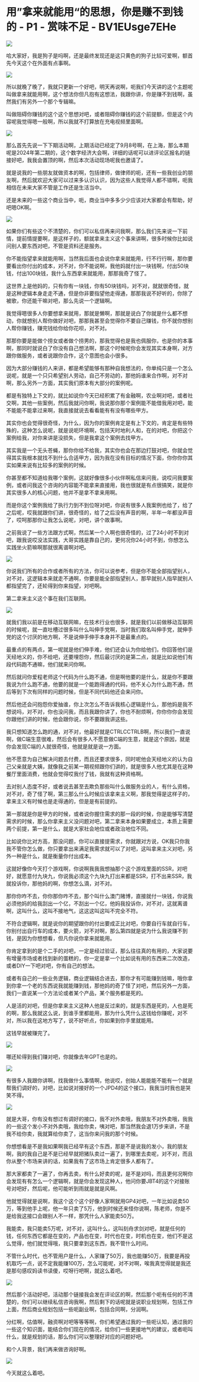 # 用”拿来就能用“的思想，你是赚不到钱的 - P1 - 赏味不足 - BV1EUsge7EHe

![](img/405b5ebc58807ea4455033b96649dbb5_0.png)

哈大家好，我是狗子是吗啊，还是最终发现还是这只黄色的狗子比较可爱啊，额首先今天这个在外面有点事啊。

![](img/405b5ebc58807ea4455033b96649dbb5_2.png)

所以就晚了晚了，我就只更新一个好吧，明天再说啊，呃我们今天讲的这个主题呢叫做拿来就能用啊，这个想法你但凡抱有这想法，我跟你讲，你是赚不到钱啊，虽然我们有另外一个那个专辑嘛。

叫做阻碍你赚钱的这个这个思想对吧，或者阻碍你赚钱的这个前提额，但是这个内容呢我觉得嗯一般啊，所以我就不打算放在充电视频里面啊。



![](img/405b5ebc58807ea4455033b96649dbb5_4.png)

那么首先先说一下下期活动啊，上期活动已经定了9月8号啊，在上海，那么本期呢是2024年第二期的，这个数字经济大会啊，详细的话呢可以进评论区报名的链接好吧，我我会置顶的啊，然后本次活动现场呢我也邀请了。

就是说我的一些朋友就做资本的啊，包括律师，做律师的呃，还有一些我创业的朋友啊，然后就欢迎大家可以过来多认识认识，因为这些人我觉得人都不错啊，呃我相信在未来大家不管是工作还是生活当中。

还是未来的一些这个商业当中，呃，商业当中多多少少应该对大家都会有帮助，好吧嗯OK啊。

![](img/405b5ebc58807ea4455033b96649dbb5_6.png)

如果你们有些这个不清楚的，你们可以私信再来问我啊，那么我们先来说一下前情，提前情提要啊，是这样子的，额就拿来主义这个事来讲啊，很多时候你比如说问别人要东西对吧，不管是资料还是服务。

你不能指望拿来就能用啊，当然我后面也会说你拿来就能用，行不行行啊，那你要要看出你付出的成本，对不对，你不能说啊，我他妈就付出一块钱啊，付出50块钱，付出100块钱，我什么东西拿来就能用，那那我奇了怪了。

这世界上是他妈的，只有你有一块钱，你有50块钱吗，对不对，就就很奇怪，就是这种逻辑本身走走不通，但是你非要指望他走得通，那那我说不好听的，你除了被歌，你还能干嘛对吧，那么先说一个逻辑啊。

我觉得嗯很多人你要想拿来就用，那就是懒啊，那就是说白了你就是什么都不想动，你就想别人帮你做好对吧，那那我甚至会觉得你不要自己赚钱，你不就你想别人帮你赚钱，赚完钱给你给你花呗，对不对。

那那你要是能做个捞女或者做个捞男的，那我觉得也是我也佩服你，也是你的本事啊，那同时就说白了你没有自己想法啊，那这个时候呢你会发现其实本身啊，对方跟你做服务，或者说跟你合作，这个意图也会小很多。

因为大部分赚钱的人来讲，都是希望能够有那种自我想法的，你单纯只是一个怎么说呢，就是一个只只希望别人劳动，自己不劳动的，那他妈谁来合作啊，对不对啊，那么另外一方面，其实我们原本有大部分的案例呢。

都是有独特上下文的，就比如说你今天已经积累了有金融啊，农业啊对吧，或者社交啊，其他一些案例，然后我就问你啊，我说那你那个案例能不能借我用对吧，能不能能不能拿过来啊，我直接就说去看看能有有没有哪些甲方。

其实你也会觉得很奇怪，为什么，因为你的案例肯定是有上下文的，肯定是有些特殊的，这种怎么说呢，就是说呃环境啊，包括天时地利人和，在的对吧，你把这个案例给我，对你来讲是没损失，但是我拿这个案例去找甲方。

其实我是一个无头苍蝇，那你你给不给我，其实你也会在那边打鼓对吧，你就会觉得其实我根本就找不到什么合适甲方，因为我在没有目标的情况下面，你你你你其实如果来说有比较多的案例的时候。

你甚至都不知道给我哪个案例，这就好像很多小伙伴啊私信来问我，说哎问我要案例，或者问我这个咨询的内容能不能拿来直接用，我也很就是有点很搞笑，就是你其实很多人的核心问题，他并不是拿不拿来用啊。

而是你这个案例我给了执行力到不到位呀对吧，你说有很多人我案例也给了，给了之后呢，哎我就跟你们讲，很奇怪的，给了之后没有声音的啊，半年一年都没声音了，哎呵那那你让我怎么说呢，对吧，讲个故事啊。

之前我说了一些方法跟方式啊，然后某一个人啊也很奇怪的，过了24小时不到对吧，跟我说哎没法实践，大哥实践是靠自己的，更何况你24小时不到，你想怎么实践坐火箭嘛啊那就很离谱啊对吧。



![](img/405b5ebc58807ea4455033b96649dbb5_8.png)

你说我们所有的合作或者所有的方法，你可以说参考，但是你不能全部指望别人，对不对，这逻辑本来就走不通啊，你要是能全部指望别人，那早就别人指早就别人都指望完了，还轮得到你来指望，对吧啊。

第二拿来主义这个事在我们互联网。

![](img/405b5ebc58807ea4455033b96649dbb5_10.png)

就我们我以前是在移动互联网嘛，在技术行业也很多，就是我们以前做移动互联网的时候呢，就一直吐槽过很多叫什么叫伸手党啊，当时我们取名叫伸手党，就伸手党的这个讨厌的地方啊，不是说伸手伸手本身并不是最重点的。

最重点的有两点，第一呢就是他们伸手难，他们还会认为你给他们，你回答他们是天经地义的，你不给吧，还要埋怨你，然后最讨厌的是第二点，就是比如说他们有段代码跑不通嘛，他们就来问你啊。

然后就问你爱程老师这个代码为什么跑不通，但是啊他要的是什么，就是你不要跟我说为什么跑不通，他要的就是一个能跑得通的代码，他不关心为什么跑不通，然后等到下次有同样的问题时候，但是不同代码他还会来问你。

然后他还会问抱怨你爱抽谁，你上次怎么不告诉我核心逻辑是什么，那他妈是我不想说吗，对不对，你也没问我，而且我跟你讲了，你也不耐烦啊，你你你你会发现你跟他们讲的时候，他会跟你说，你不要跟我讲这些。

我只想知道怎么跑的通，对不对，他最好就是CTRLCCTRLB啊，所以我们一直说啊，做C端生意很难，然后会有很多人不愿意做C端的生意，就是这个原因，就是你会发现C端的人就很奇怪，他就是就是说一方面。

他不愿意为自己解决问题去付费，而且还要求很多，同时呢他会天经地义的认为自己父亲就是大姨，就像我之前某一期视频跟你们讲的，就是很多人他尤其是在这种餐厅里面消费，他就会觉得哎我付了钱，我就有这种资格啊。

去对别人态度不好，或者说去甚至去欺负那些叫什么做服务业的人，有什么资格，对不对，奇了怪了啊，第三那么什么时候应该拿来主义啊，那我觉得是这样子的，拿来主义有时候也是走得通的，但是是有前提的。

第一那就是你是甲方的时候，或者说你握住需求的那一段的时候，你是能够写清楚需求的时候，那么你拿来主义没问题对吧，第二拿来本身如果要成立，本质上需要两个前提，第一是什么，就是大家社会地位或者政治地位不同。

比如说你比对方高，那没问题，你可以直接提需求，你就跟对方说，OK我只你我我不管你怎么做，你只要拿出来满足我需求就可以了对吧，这叫拿来主义对吧，另外一种是什么，就是衡量你付出成本。

这就好像你今天打个游戏啊，你说啊我我我想抽那个这个游戏里面的SSR，对吧好，就愿意付九块九，你说我必须这个九块九打出来都是SSR，打不出来SSR，我就投诉你，那他妈的啊，你想怎么滴，对不对。

那你你咋不去，你你那你咋不去，那个叫什么澳门赌博，直接就付一块钱，你说我必须他妈的给我刮出一个亿，不刮出一个亿，他妈我投诉你，对不对，这就离谱啊，这叫什么，这叫不接地气，这这这叫这叫不完全不符。

不符合逻辑啊，就是说你的期望跟你的付出要成正比对吧，你要自行车就自行车，你别付出自行车的成本，要火箭，对不对啊，那么第四就是说为什么我说赚不到钱，是因为你想想看，但凡你说你拿来就能用。

你肯定拿到的是个二手的对吧，一定是经过验证，那么往往真的有用的，大家说要有增量市场或者找到新的蛋糕的，你一定是拿一个比如说有用的东西来二次改造，或者DIY一下吧对吧，你有自己的想法。

或者有自己的一些业务逻辑，商业逻辑结合进去，那你才有可能赚到钱嘛，哦你拿到你拿一个老的东西说我就能赚到钱，那他妈的奇了怪了对吧，然后另外一方面，我们一直说某一个方法论或者某个产品，某个服务都是死的。

人是活的对吧，但是你拿来主义这种人他是反过来的，就是东西是死的，人也是死的啊，那么我就这么说，到谁手里都能用，那为什么凭什么这钱给你赚呢，对不对，所以我在这地方写了，说不好听点，你如果到你手里就能用。

这钱早就被赚完了。

![](img/405b5ebc58807ea4455033b96649dbb5_12.png)

哪还轮得到我们赚对吧，你就像去年GPT也是的。

![](img/405b5ebc58807ea4455033b96649dbb5_14.png)

有很多人我跟你讲啊，找我做什么事情啊，他说哎，创始人能能能不能有一个就是帮我们调好的，对吧，比如说对接好的一个JPD4的这个接口，我我当时我也是哭笑不得。



![](img/405b5ebc58807ea4455033b96649dbb5_16.png)

就是大哥，你有没有想过有调好的接口，我不对外卖哦，我朋友不对外卖哦，我我的一些这个发小不对外卖哦，我给你卖，咦对吧，那当然我会退1万步来讲，不是我不给你卖，我就算给你卖了，这当你来问我的那个时候。

你想想看是不是我如果啊我已经早有这个东西，那是不是说我的发小，我的朋友啊，我的我自己是不是已经早就把猪队卖过一遍了，到哪里去卖呢，对不对，而且你从整个市场来讲的话，如果我有了这市场上肯定很多人都有了。

那大家都卖了一遍了，你再去卖，有什么好卖的呢，是不是对吗，而且更何况啊你会发现有有怎么一个逻辑啊，就是你会发现这种人，他问你要JBT4的这个对接账号对吧好，然后呢，他可能听到雨就是就是风啊。

他就觉得就是说啊，我这个这个这个好像人家啊就用GP4对吧，一年比如说卖50万，等到他手上呢，他一年只卖了5万，他到时候还来怪你说啊，陈老师，你是不是给我这接口会跟别人不一样，那凭什么人家能卖50万。

我能卖，我只能卖5万呢，对不对，这叫什么，这叫刻舟求剑对吧，就是任何的钱，任何东西它都是在变的，产品也在变，时代也在变，时机也在变，他们不是这么觉得，他们就觉得哦，我只要拿到这东西，我不管什么时间。

不管什么时代，也不管用户是什么，人家赚了50万，我也能赚50万，我要是再投机取巧一点，说不定我能赚100万，怎么可能呢，对不对啊，唉我真觉得就是我还是那句感叹妈读书读傻，哎呀行吧啊，就这么着吧。



![](img/405b5ebc58807ea4455033b96649dbb5_18.png)

然后那个活动好吧，活动那个链接我会发在评论区的啊，然后那个呃有任何的不清楚的，你们可以继续私信咨询我啊，然后剩下的话呢就是说职业规划啊，包括工作上面，然后商业规划包括一些呃副业啊，包括合同啊，分润啊。

分红啊，估值啊，融资啊对吧等等等啊，你们希望通过我的一些呃认知，通过我的一些这个知识面，能结合你们现在的情况，给你们一些更接地气的建议，或者呃叫什么，就是规划的话，那么你们可以整理好对应的问题好吧。

和个人背景，我们再来做咨询好啊。

![](img/405b5ebc58807ea4455033b96649dbb5_20.png)

今天就这么着吧。